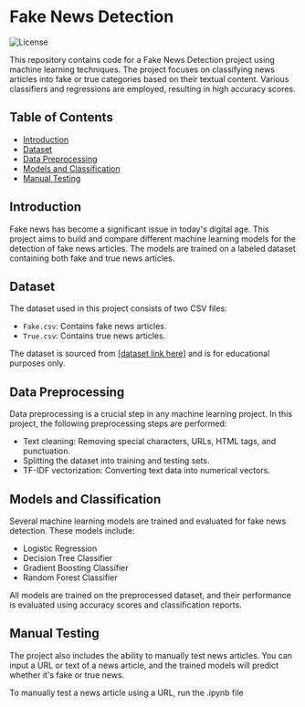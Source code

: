 # Fake News Detection

![License](https://img.shields.io/badge/license-MIT-blue)

This repository contains code for a Fake News Detection project using machine learning techniques. The project focuses on classifying news articles into fake or true categories based on their textual content. Various classifiers and regressions are employed, resulting in high accuracy scores.

## Table of Contents
- [Introduction](#introduction)
- [Dataset](#dataset)
- [Data Preprocessing](#data-preprocessing)
- [Models and Classification](#models-and-classification)
- [Manual Testing](#manual-testing)

## Introduction

Fake news has become a significant issue in today's digital age. This project aims to build and compare different machine learning models for the detection of fake news articles. The models are trained on a labeled dataset containing both fake and true news articles.

## Dataset

The dataset used in this project consists of two CSV files:
- `Fake.csv`: Contains fake news articles.
- `True.csv`: Contains true news articles.

The dataset is sourced from [[dataset link here]](https://www.dropbox.com/scl/fo/pea3jo3kxnhktfagk39t8/h?rlkey=dzpwbmj6dob0vg3zd7a0lfnjy&dl=0) and is for educational purposes only.

## Data Preprocessing

Data preprocessing is a crucial step in any machine learning project. In this project, the following preprocessing steps are performed:
- Text cleaning: Removing special characters, URLs, HTML tags, and punctuation.
- Splitting the dataset into training and testing sets.
- TF-IDF vectorization: Converting text data into numerical vectors.

## Models and Classification

Several machine learning models are trained and evaluated for fake news detection. These models include:
- Logistic Regression
- Decision Tree Classifier
- Gradient Boosting Classifier
- Random Forest Classifier

All models are trained on the preprocessed dataset, and their performance is evaluated using accuracy scores and classification reports.

## Manual Testing

The project also includes the ability to manually test news articles. You can input a URL or text of a news article, and the trained models will predict whether it's fake or true news.

To manually test a news article using a URL, run the .ipynb file
